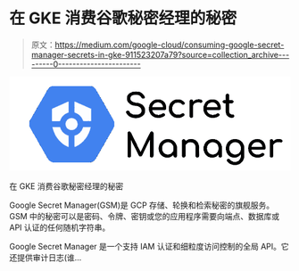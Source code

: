 # 在 GKE 消费谷歌秘密经理的秘密

> 原文：<https://medium.com/google-cloud/consuming-google-secret-manager-secrets-in-gke-911523207a79?source=collection_archive---------0----------------------->

![](img/0aa79267e647aae98080dfe9dfc5d3d1.png)

在 GKE 消费谷歌秘密经理的秘密

Google Secret Manager(GSM)是 GCP 存储、轮换和检索秘密的旗舰服务。GSM 中的秘密可以是密码、令牌、密钥或您的应用程序需要向端点、数据库或 API 认证的任何随机字符串。

Google Secret Manager 是一个支持 IAM 认证和细粒度访问控制的全局 API。它还提供审计日志(谁…